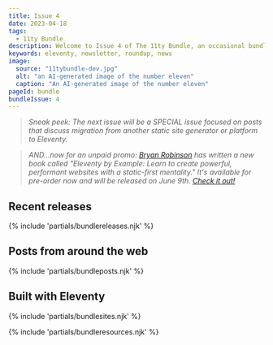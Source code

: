 ```yaml
---
title: Issue 4
date: 2023-04-18
tags:
  - 11ty Bundle
description: Welcome to Issue 4 of The 11ty Bundle, an occasional bundle of Eleventy releases, blog posts, sites, and resources.
keywords: eleventy, newsletter, roundup, news
image:
  source: "11tybundle-dev.jpg"
  alt: "an AI-generated image of the number eleven"
  caption: "An AI-generated image of the number eleven"
pageId: bundle
bundleIssue: 4
---
```


> _Sneak peek: The next issue will be a SPECIAL issue focused on posts that discuss migration from another static site generator or platform to Eleventy._

> _AND...now for an unpaid promo: [Bryan Robinson](/authors/bryan-robinson/) has written a new book called "Eleventy by Example: Learn to create powerful, performant websites with a static-first mentality." It's available for pre-order now and will be released on June 9th. [Check it out!](https://www.amazon.com/Eleventy-Example-performant-static-first-mentality-ebook/dp/B0BTPQW42M)_

## Recent releases

{% include 'partials/bundlereleases.njk' %}

## Posts from around the web

{% include 'partials/bundleposts.njk' %}

## Built with Eleventy

{% include 'partials/bundlesites.njk' %}

{% include 'partials/bundleresources.njk' %}
